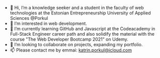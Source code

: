 - 👋 Hi, I’m a knowledge seeker and a student in the faculty of web technologies at the Estonian Entrepreneurship University of Applied Sciences @Porkul
- 👀 I’m interested in web development.
- 🌱 I’m currently learning GitHub and Javascript at the Codeacademy in Full-Stack Engineer career path and also solidify the material with the course "The Web Developer Bootcamp 2021" on Udemy.
- 💞️ I’m looking to collaborate on projects, expanding my portfolio.
- 📫 Please contact me by emmai: katrin.porkul@icloud.com
